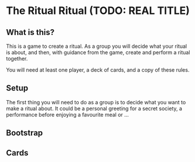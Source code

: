 The Ritual Ritual (TODO: REAL TITLE)
=========

What is this?
-------------

This is a game to create a ritual. As a group you will decide what your ritual
is about, and then, with guidance from the game, create and perform a ritual
together.

You will need at least one player, a deck of cards, and a copy of these rules.

Setup
-----

The first thing you will need to do as a group is to decide what you want to
make a ritual about. It could be a personal greeting for a secret society,
a performance before enjoying a favourite meal or ...

Bootstrap
---------

Cards
-----
